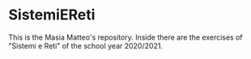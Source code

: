 # SistemiEReti
This is the Masia Matteo's repository. Inside there are the exercises of "Sistemi e Reti" of the school year 2020/2021.
